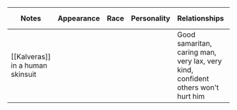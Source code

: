 | Notes | Appearance | Race | Personality | Relationships | Party feelings | Desire | Fear | Status |
| ----- | ---------- | ---- | ----------- | ------------- | -------------- | ------ | ---- | ------ |
|  [[Kalveras]] in a human skinsuit   |            |      |             |        Good samaritan, caring man, very lax, very kind, confident others won't hurt him       |                |        |      |        |
